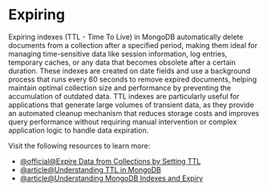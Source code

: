 # Expiring

Expiring indexes (TTL - Time To Live) in MongoDB automatically delete documents from a collection after a specified period, making them ideal for managing time-sensitive data like session information, log entries, temporary caches, or any data that becomes obsolete after a certain duration. These indexes are created on date fields and use a background process that runs every 60 seconds to remove expired documents, helping maintain optimal collection size and performance by preventing the accumulation of outdated data. TTL indexes are particularly useful for applications that generate large volumes of transient data, as they provide an automated cleanup mechanism that reduces storage costs and improves query performance without requiring manual intervention or complex application logic to handle data expiration.

Visit the following resources to learn more:

- [@official@Expire Data from Collections by Setting TTL](https://www.mongodb.com/docs/manual/tutorial/expire-data/)
- [@article@Understanding TTL in MongoDB](https://medium.com/@darshitanjaria/understanding-ttl-in-mongodb-automatically-expiring-documents-e8b1defc1158)
- [@article@Understanding MongoDB Indexes and Expiry](https://stenzr.medium.com/understanding-mongodb-indexes-and-expiry-019831790542)